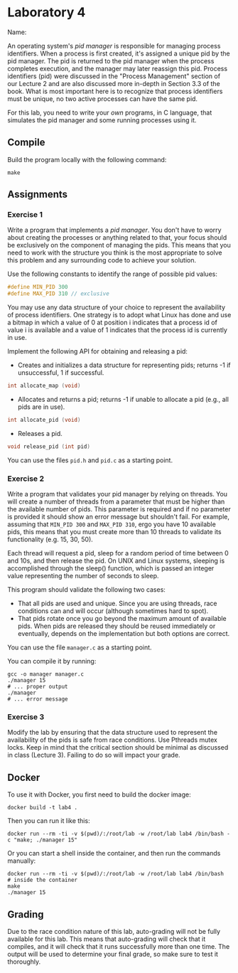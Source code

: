 # Laboratory 4

Name: <add your name here>

An operating system's *pid manager* is responsible for managing process identifiers. 
When a process is first created, it's assigned a unique pid by the pid manager. 
The pid is returned to the pid manager when the process completes execution, and the manager may later reassign this pid. 
Process identifiers (pid) were discussed in the "Process Management" section of our Lecture 2 and are also discussed more in-depth in Section 3.3 of the book. 
What is most important here is to recognize that process identifiers must be unique, no two active processes can have the same pid.

For this lab, you need to write your *own* programs, in C language, that simulates the pid manager and some running processes using it.

## Compile

Build the program locally with the following command:

```shell
make
```

## Assignments

### Exercise 1

Write a program that implements a *pid manager*. 
You don't have to worry about creating the processes or anything related to that, your focus should be exclusively on the component of managing the pids. 
This means that you need to work with the structure you think is the most appropriate to solve this problem and any surrounding code to achieve your solution.

Use the following constants to identify the range of possible pid values: 
```c
#define MIN_PID 300 
#define MAX_PID 310 // exclusive
```

You may use any data structure of your choice to represent the availability of process identifiers. 
One strategy is to adopt what Linux has done and use a bitmap in which a value of 0 at position i indicates that a process id of value i is available and a value of 1 indicates that the process id is currently in use. 

Implement the following API for obtaining and releasing a pid:

- Creates and initializes a data structure for representing pids; returns -1 if unsuccessful, 1 if successful.
```c
int allocate_map (void)
```

- Allocates and returns a pid; returns -1 if unable to allocate a pid (e.g., all pids are in use). 
```c
int allocate_pid (void)
```

- Releases a pid.
```c
void release_pid (int pid)
```

You can use the files `pid.h` and `pid.c` as a starting point.


### Exercise 2

Write a program that validates your pid manager by relying on threads. 
You will create a number of threads from a parameter that must be higher than the available number of pids.
This parameter is required and if no parameter is provided it should show an error message but shouldn't fail.
For example, assuming that `MIN_PID 300` and `MAX_PID 310`, ergo you have 10 available pids, this means that you must create more than 10 threads to validate its functionality (e.g. 15, 30, 50).

Each thread will request a pid, sleep for a random period of time between 0 and 10s, and then release the pid. 
On UNIX and Linux systems, sleeping is accomplished through the sleep() function, which is passed an integer value representing the number of seconds to sleep.

This program should validate the following two cases:
- That all pids are used and unique. Since you are using threads, race conditions can and will occur (although sometimes hard to spot).
- That pids rotate once you go beyond the maximum amount of available pids. When pids are released they should be reused immediately or eventually, depends on the implementation but both options are correct.

You can use the file `manager.c` as a starting point.

You can compile it by running:
```shell
gcc -o manager manager.c
./manager 15
# ... proper output
./manager
# ... error message
```

### Exercise 3

Modify the lab by ensuring that the data structure used to represent the availability of the pids is safe from race conditions. 
Use Pthreads mutex locks.
Keep in mind that the critical section should be minimal as discussed in class (Lecture 3).
Failing to do so will impact your grade.

## Docker

To use it with Docker, you first need to build the docker image:

```shell
docker build -t lab4 .
```

Then you can run it like this:
```shell
docker run --rm -ti -v $(pwd)/:/root/lab -w /root/lab lab4 /bin/bash -c "make; ./manager 15"
```

Or you can start a shell inside the container, and then run the commands manually:

```shell
docker run --rm -ti -v $(pwd)/:/root/lab -w /root/lab lab4 /bin/bash
# inside the container
make
./manager 15
```

## Grading

Due to the race condition nature of this lab, auto-grading will not be fully available for this lab.
This means that auto-grading will check that it compiles, and it will check that it runs successfully more than one time.
The output will be used to determine your final grade, so make sure to test it thoroughly.